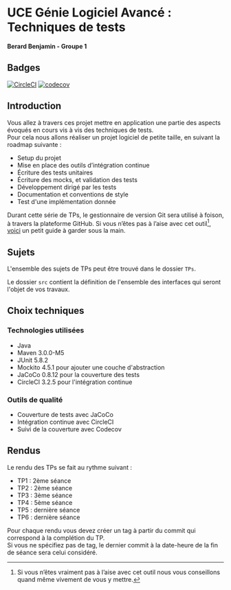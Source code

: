 # UCE Génie Logiciel Avancé : Techniques de tests

**Berard Benjamin - Groupe 1**

## Badges


[![CircleCI](https://dl.circleci.com/status-badge/img/circleci/Q2JoH7tbPcB6HPzmCXXcH4/7hptH5Rhz3q7NUVoB6yYSH/tree/main.svg?style=svg)](https://dl.circleci.com/status-badge/redirect/circleci/Q2JoH7tbPcB6HPzmCXXcH4/7hptH5Rhz3q7NUVoB6yYSH/tree/master)
[![codecov](https://codecov.io/gh/Benjamin-Berard/ceri-m1-techniques-de-test/graph/badge.svg?token=BJRUHKY4FO)](https://codecov.io/gh/Benjamin-Berard/ceri-m1-techniques-de-test)


## Introduction

Vous allez à travers ces projet mettre en application une partie des aspects évoqués en cours vis à vis des techniques de tests.  
Pour cela nous allons réaliser un projet logiciel de petite taille, en suivant la roadmap suivante : 
- Setup du projet
- Mise en place des outils d’intégration continue
- Écriture des tests unitaires
- Écriture des mocks, et validation des tests
- Développement dirigé par les tests
- Documentation et conventions de style
- Test d'une implémentation donnée

Durant cette série de TPs, le gestionnaire de version Git sera utilisé à foison, à travers la plateforme GitHub. Si vous n’êtes pas à l’aise avec cet outil[^1], [voici](http://rogerdudler.github.io/git-guide/) un petit guide à garder sous la main.

## Sujets

L'ensemble des sujets de TPs peut être trouvé dans le dossier `TPs`.

Le dossier `src` contient la définition de l'ensemble des interfaces qui seront l'objet de vos travaux.

## Choix techniques

### Technologies utilisées
- Java 
- Maven 3.0.0-M5
- JUnit 5.8.2
- Mockito 4.5.1 pour ajouter une couche d'abstraction
- JaCoCo 0.8.12 pour la couverture des tests
- CircleCI 3.2.5 pour l'intégration continue

### Outils de qualité
- Couverture de tests avec JaCoCo
- Intégration continue avec CircleCI
- Suivi de la couverture avec Codecov

## Rendus

Le rendu des TPs se fait au rythme suivant :

- TP1 : 2ème séance
- TP2 : 2ème séance
- TP3 : 3ème séance
- TP4 : 5ème séance
- TP5 : dernière séance
- TP6 : dernière séance

Pour chaque rendu vous devez créer un tag à partir du commit qui correspond à la complétion du TP.  
Si vous ne spécifiez pas de tag, le dernier commit à la date-heure de la fin de séance sera celui considéré.

[^1]: Si vous n’êtes vraiment pas à l’aise avec cet outil nous vous conseillons quand même vivement de vous y mettre.
